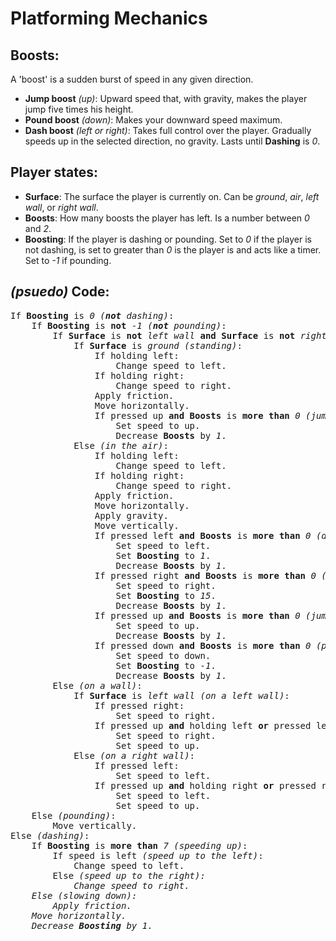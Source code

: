# Platforming Mechanics
## Boosts:
A 'boost' is a sudden burst of speed in any given direction.

* **Jump boost** _(up)_: Upward speed that, with gravity, makes the player jump five times his height.
* **Pound boost** _(down)_: Makes your downward speed maximum.
* **Dash boost** _(left or right)_: Takes full control over the player. Gradually speeds up in the selected direction, no gravity. Lasts until **Dashing** is _0_.
## Player states:
* **Surface**: The surface the player is currently on. Can be _ground_, _air_, _left wall_, or _right wall_.
* **Boosts**: How many boosts the player has left. Is a number between _0_ and _2_.
* **Boosting**: If the player is dashing or pounding. Set to _0_ if the player is not dashing, is set to greater than _0_ is the player is and acts like a timer. Set to _-1_ if pounding.
## _(psuedo)_ Code:
<pre>
If <b>Boosting</b> is <i>0</i> <i>(<b>not</b> dashing)</i>:
	If <b>Boosting</b> is <b>not</b> <i>-1</i> <i>(<b>not</b> pounding)</i>:
		If <b>Surface</b> is <b>not</b> <i>left wall</i> <b>and</b> <b>Surface</b> is <b>not</b> <i>right wall</i> <i>(<b>not</b> on a wall)</i>:
			If <b>Surface</b> is <i>ground</i> <i>(standing)</i>:
				If holding left:
					Change speed to left.
				If holding right:
					Change speed to right.
				Apply friction.
				Move horizontally.
				If pressed up <b>and</b> <b>Boosts</b> is <b>more than</b> <i>0</i> <i>(jump boosting)</i>:
					Set speed to up.
					Decrease <b>Boosts</b> by <i>1</i>.
			Else <i>(in the air)</i>:
				If holding left:
					Change speed to left.
				If holding right:
					Change speed to right.
				Apply friction.
				Move horizontally.
				Apply gravity.
				Move vertically.
				If pressed left <b>and</b> <b>Boosts</b> is <b>more than</b> <i>0</i> <i>(dash boosting to the left)</i>:
					Set speed to left.
					Set <b>Boosting</b> to <i>1</i>.
					Decrease <b>Boosts</b> by <i>1</i>.
				If pressed right <b>and</b> <b>Boosts</b> is <b>more than</b> <i>0</i> <i>(dash boosting to the right)</i>:
					Set speed to right.
					Set <b>Boosting</b> to <i>15</i>.
					Decrease <b>Boosts</b> by <i>1</i>.
				If pressed up <b>and</b> <b>Boosts</b> is <b>more than</b> <i>0</i> <i>(jump boosting)</i>:
					Set speed to up.
					Decrease <b>Boosts</b> by <i>1</i>.
				If pressed down <b>and</b> <b>Boosts</b> is <b>more than</b> <i>0</i> <i>(pound boosting)</i>:
					Set speed to down.
					Set <b>Boosting</b> to <i>-1</i>.
					Decrease <b>Boosts</b> by <i>1</i>.
		Else <i>(on a wall)</i>:
			If <b>Surface</b> is <i>left wall</i> <i>(on a left wall)</i>:
				If pressed right:
					Set speed to right.
				If pressed up <b>and</b> holding left <b>or</b> pressed left:
					Set speed to right.
					Set speed to up.
			Else <i>(on a right wall)</i>:
				If pressed left:
					Set speed to left.
				If pressed up <b>and</b> holding right <b>or</b> pressed right:
					Set speed to left.
					Set speed to up.
	Else <i>(pounding)</i>:
		Move vertically.
Else <i>(dashing)</i>:
	If <b>Boosting</b> is <b>more than</b> <i>7</i> <i>(speeding up)</i>:
		If speed is left <i>(speed up to the left)</i>:
			Change speed to left.
		Else <i>(speed up to the right):
			Change speed to right.
	Else <i>(slowing down)</i>:
		Apply friction.
	Move horizontally.
	Decrease <b>Boosting</b> by <i>1</i>.
</pre>
